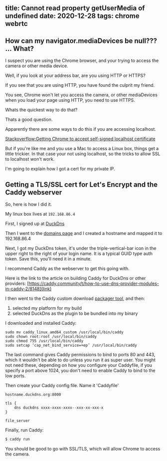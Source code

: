 title: Cannot read property getUserMedia of undefined
date: 2020-12-28
tags: chrome webrtc
----


[HLS]: https://foo




## How can my navigator.mediaDevices be null??? ... What?

I suspect you are using the Chrome browser, and your trying to access the camera
or other media device.

Well, if you look at your address bar, are you using HTTP or HTTPS?

If you see that you are using HTTP, you have found the culprit my friend.

You see, Chrome won't let you access the camera, or other mediaDevices when you
load your page using HTTP, you need to use HTTPS.

Whats the quickest way to do that?

Thats a good question.

Apparently there are some ways to do this if you are accessing localhost.

[Stackoverflow:Getting Chrome to accept self-signed localhost certificate](https://stackoverflow.com/a/31900210/86375)

But if you're like me and you use a Mac to access a Linux box, things get a little trickier.
In that case your not using localhost, so the tricks to allow SSL to localhost won't work.

I'm going to explain how I got a cert for my private IP.

## Getting a TLS/SSL cert for Let's Encrypt and the Caddy webserver

So, here is how I did it.

My linux box lives at `192.168.86.4`

First, I signed up at [DuckDns](https://www.duckdns.org)

Then I went to the [domains page](https://www.duckdns.org/domains)
and I created a hostname and mapped it to 192.168.86.4

Next, I got my DuckDns token, it's under the triple-vertical-bar icon in
the upper right to the right of your login name.
It is a typical GUID type auth token.
Save this, you'll need it in a minute.

I recommend Caddy as the webserver to get this going with.

Here is the link to the article on building Caddy for DuckDns or other
providers: [https://caddy.community/t/how-to-use-dns-provider-modules-in-caddy-2/8148](link)

I then went to the Caddy custom download [packager tool](https://caddyserver.com/download), and then:
1. selected my platform for my build
2. selected DuckDns as the plugin to be bundled into my binary

I downloaded and installed Caddy:

```
sudo mv caddy_linux_amd64_custom /usr/local/bin/caddy
sudo chown root:root /usr/local/bin/caddy
sudo chmod 755 /usr/local/bin/caddy
sudo setcap ‘cap_net_bind_service=+ep’ /usr/local/bin/caddy
```

The last command gives Caddy permissions to bind to ports 80 and 443, which it wouldn't
be able to do unless you run it as super user. 
You might not need these, depending on how you configure your Caddyfile,
if you specify a port above 1024, you don't need to enable Caddy to bind to the low ports.

Then create your Caddy config file.
Name it 'Caddyfile'
```
hostname.duckdns.org:8000

tls {
    dns duckdns xxxx-xxxx-xxxx--xxx-xx-xxx-x
}

file_server
```


Finally, run Caddy:
```bash
$ caddy run
```

You should be good to go with SSL/TLS, which will allow Chrome to access the camera.









